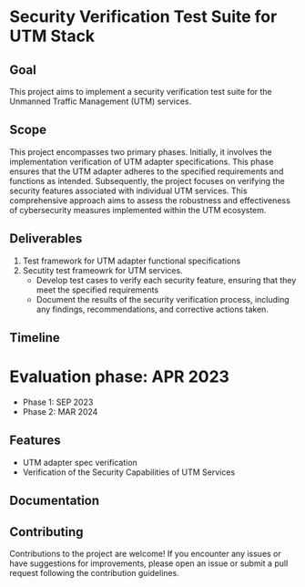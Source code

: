 # Security Verification Test Suite for UTM Stack

## Goal
This project aims to implement a security verification test suite for the Unmanned Traffic Management (UTM) services.

## Scope
This project encompasses two primary phases. Initially, it involves the implementation verification of UTM adapter specifications.
This phase ensures that the UTM adapter adheres to the specified requirements and functions as intended.
Subsequently, the project focuses on verifying the security features associated with individual UTM services.
This comprehensive approach aims to assess the robustness and effectiveness of cybersecurity measures implemented within the UTM ecosystem.

## Deliverables

1. Test framework for UTM adapter functional specifications
2. Secutity test frameowrk for UTM services.
   * Develop test cases to verify each security feature, ensuring that they meet the specified requirements
   * Document the results of the security verification process, including any findings, recommendations, and
     corrective actions taken.
   
## Timeline

 # Evaluation phase: APR 2023
  * Phase 1: SEP 2023
  * Phase 2: MAR 2024

## Features
- UTM adapter spec verification
- Verification of the Security Capabilities of UTM Services

## Documentation


## Contributing
Contributions to the project are welcome! If you encounter any issues or have suggestions for improvements, please open an issue or submit a pull request following the contribution guidelines.



